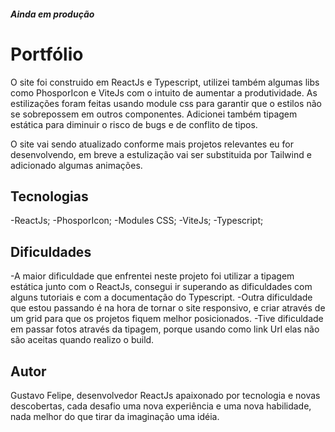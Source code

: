 ##### Ainda em produção

# Portfólio

O site foi construido em ReactJs e Typescript, utilizei também algumas libs como PhosporIcon e ViteJs com o intuito de aumentar a produtividade. As estilizações foram feitas usando module css para garantir que o estilos não se sobrepossem em outros componentes. Adicionei também tipagem estática para diminuir o risco de bugs e de conflito de tipos. 

O site vai sendo atualizado conforme mais projetos relevantes eu for desenvolvendo, em breve a estulização vai ser substituida por Tailwind e adicionado algumas animações.

## Tecnologias
-ReactJs;
-PhosporIcon;
-Modules CSS;
-ViteJs;
-Typescript;

## Dificuldades
-A maior dificuldade que enfrentei neste projeto foi utilizar a tipagem estática junto com o ReactJs, consegui ir superando as dificuldades com alguns tutoriais e com a documentação do Typescript.
-Outra dificuldade que estou passando é na hora de tornar o site responsivo, e criar através de um grid para que os projetos fiquem melhor posicionados.
-Tive dificuldade em passar fotos através da tipagem, porque usando como link Url elas não são aceitas quando realizo o build.

## Autor
Gustavo Felipe, desenvolvedor ReactJs apaixonado por tecnologia e novas descobertas, cada desafio uma nova experiência e uma nova habilidade, nada melhor do que tirar da imaginação uma idéia.